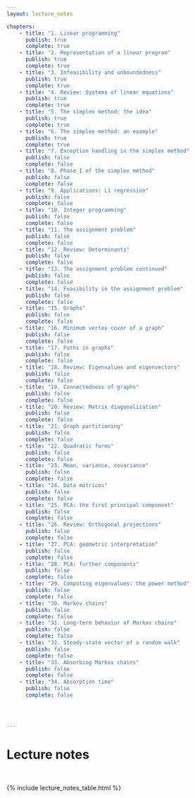 ```yaml
---
layout: lecture_notes

chapters:
    - title: "1. Linear programming"
      publish: true
      complete: true
    - title: "2. Representation of a linear program"
      publish: true
      complete: true
    - title: "3. Infeasibility and unboundedness"
      publish: true
      complete: true
    - title: "4. Review: Systems of linear equations"
      publish: true
      complete: true
    - title: "5. The simplex method: the idea"
      publish: true
      complete: true
    - title: "6. The simplex method: an example"
      publish: true
      complete: true
    - title: "7. Exception handling in the simplex method"
      publish: false
      complete: false
    - title: "8. Phase I of the simplex method"
      publish: false
      complete: false
    - title: "9. Applications: L1 regression"
      publish: false
      complete: false
    - title: "10. Integer programming"
      publish: false
      complete: false
    - title: "11. The assignment problem"
      publish: false
      complete: false
    - title: "12. Review: Determinants"
      publish: false
      complete: false
    - title: "13. The assignment problem continued"
      publish: false
      complete: false
    - title: "14. Feasibility in the assignment problem"
      publish: false
      complete: false
    - title: "15. Graphs"
      publish: false
      complete: false
    - title: "16. Minimum vertex cover of a graph"
      publish: false
      complete: false
    - title: "17. Paths in graphs"
      publish: false
      complete: false
    - title: "18. Review: Eigenvalues and eigenvectors"
      publish: false
      complete: false
    - title: "19. Connectedness of graphs"
      publish: false
      complete: false
    - title: "20. Review: Matrix diagonalization"
      publish: false
      complete: false
    - title: "21. Graph partitioning"
      publish: false
      complete: false
    - title: "22. Quadratic forms"
      publish: false
      complete: false
    - title: "23. Mean, variance, covariance"
      publish: false
      complete: false
    - title: "24. Data matrices"
      publish: false
      complete: false
    - title: "25. PCA: the first principal component"
      publish: false
      complete: false
    - title: "26. Review: Orthogonal projections"
      publish: false
      complete: false
    - title: "27. PCA: geometric interpretation"
      publish: false
      complete: false
    - title: "28. PCA: further components"
      publish: false
      complete: false
    - title: "29. Computing eigenvalues: the power method"
      publish: false
      complete: false
    - title: "30. Markov chains"
      publish: false
      complete: false
    - title: "31. Long-term behavior of Markov chains"
      publish: false
      complete: false
    - title: "32. Steady-state vector of a random walk"
      publish: false
      complete: false
    - title: "33. Absorbing Markov chains"
      publish: false
      complete: false
    - title: "34. Absorption time"
      publish: false
      complete: false




---
```


# Lecture notes

<br/>

{% include lecture_notes_table.html %}
